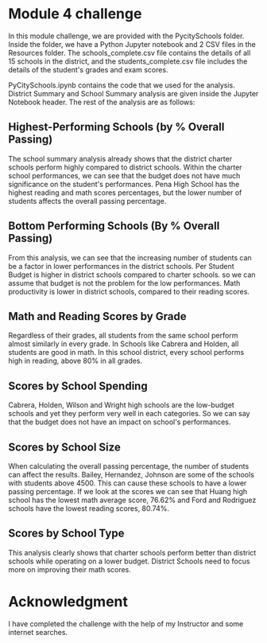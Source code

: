 # Module 4 challenge

In this module challenge, we are provided with the PycitySchools folder. Inside the folder, we have a Python Jupyter notebook and 2 CSV files in the Resources folder. The schools_complete.csv file contains the details of all 15 schools in the district, and the students_complete.csv file includes the details of the student's grades and exam scores.

PyCitySchools.ipynb contains the code that we used for the analysis. District Summary and School Summary analysis are given inside the Jupyter Notebook header.
The rest of the analysis are as follows:

## Highest-Performing Schools (by % Overall Passing)

The school summary analysis already shows that the district charter schools perform highly compared to district schools. Within the charter school performances, we can see that the budget does not have much significance on the student's performances. Pena High School has the highest reading and math scores percentages, but the lower number of students affects the overall passing percentage.

## Bottom Performing Schools (By % Overall Passing)

From this analysis, we can see that the increasing number of students can be a factor in lower performances in the district schools. Per Student Budget is higher in district schools compared to charter schools. so we can assume that budget is not the problem for the low performances. Math productivity is lower in district schools, compared to their reading scores.

## Math and Reading Scores by Grade

Regardless of their grades, all students from the same school perform almost similarly in every grade. In Schools like Cabrera and Holden, all students are good in math. In this school district, every school performs high in reading, above 80% in all grades.

## Scores by School Spending

Cabrera, Holden, Wilson and Wright high schools are the low-budget schools and yet they perform very well in each categories. So we can say that the budget does not have an impact on school's performances. 

## Scores by School Size

When calculating the overall passing percentage, the number of students can affect the results. Bailey, Hernandez, Johnson are some of the schools with students above 4500. This can cause these schools to have a lower passing percentage. If we look at the scores we can see that Huang high school has the lowest math average score, 76.62% and  Ford and Rodriguez schools have the lowest reading scores, 80.74%. 

## Scores by School Type

This analysis clearly shows that charter schools perform better than district schools while operating on a lower budget. District Schools need to focus more on improving their math scores. 


# Acknowledgment

I have completed the challenge with the help of my Instructor and some internet searches.



